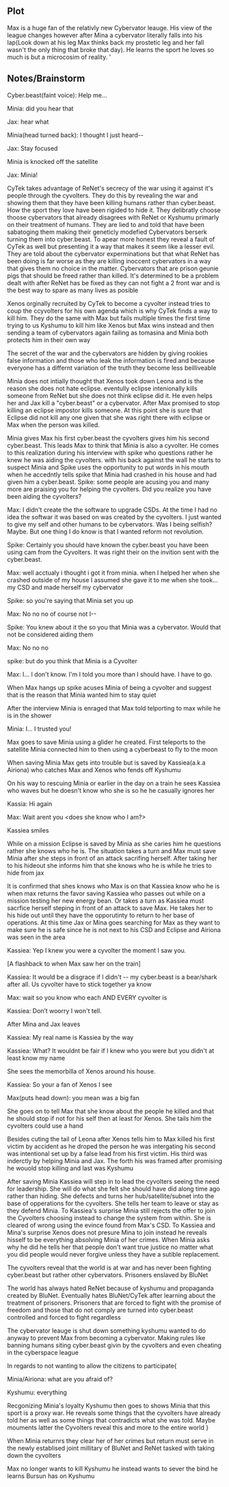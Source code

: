 ## Plot
Max is a huge fan of the relativly new Cybervator leauge. His view of the league changes however after Mina a cybervator literally falls into his lap(Look down at his leg Max thinks back my prostetic leg and her fall wasn't the only thing that broke that day). He learns the sport he loves so much is but a microcosim of reality. '

## Notes/Brainstorm

Cyber.beast(faint voice): Help me...

Minia: did you hear that

Jax: hear what

Minia(head turned back): I thought I just heard--

Jax: Stay focused

Minia is knocked off the satellite

Jax: Minia!

CyTek takes advantage of ReNet's secrecy of the war using it against it's people through the cyvolters. They do this by revealing the war and showing them that they have been killing humans rather than cyber.beast. How the sport they love have been rigided to hide it. They delibratly choose thoose cybervators that already disagrees with ReNet or Kyshumu primarly on their treatment of humans.
They are lied to and told that have been sabatoging them making their geneticly modefied Cybervators berserk turning them into cyber.beast. To apear more honest they reveal a fault of CyTek as well but presenting it a way that makes it seem like a lesser evil. They are told about the cybervator experminations but that what ReNet has been doing is far worse as they are killing inoccent cybervators in a way that gives them no choice in the matter. Cybervators that are prison geunie pigs that should be freed rather than killed. It's determined to be a problem dealt with after ReNet has be fixed as they can not fight a 2 front war and is the best way to spare as many lives as posible
 
Xenos orginally recruited by CyTek to become a cyvolter instead tries to coup the ccyvolters for his own agenda which is why CyTek finds a way to kill him. They do the same with Max but fails multiple times the first time trying to us Kyshumu to kill him like Xenos but Max wins instead and then sending a team of cybervators again failing as tomasina and Minia both protects him in their own way


The secret of the war and the cybervators are hidden by giving rookies false information and those who leak the information is fired and because everyone has a differnt variation of the truth they become less beilliveable

Minia does not intially thought that Xenos took down Leona and is the reason she does not hate eclipse. eventully eclipse intenionally kills someone from ReNet but she does not think eclipse did it. He even helps her and Jax kill a "cyber.beast" or a cybervator. After Max promised to stop killing an eclipse impostor kills someone. At this point she is sure that Eclipse did not kill any one given that she was right there with eclipse or Max when the person was killed.

Minia gives Max his first cyber.beast the cyvolters gives him his second cyber.beast. This leads Max to think that Minia is also a cyvolter. He comes to this realization during his interview with spike who questions rather he knew he was aiding the cyvolters. with his back against the wall he starts to suspect Minia and Spike uses the opportunity to put words in his mouth when he accedntly tells spike that Minia had crashed in his house and had given him a cyber.beast.
Spike: some people are acusing you and many more are praising you for helping the cyvolters. Did you realize you have been aiding the cyvolters?

Max: I didn't create the the software to upgrade CSDs. At the time I had no idea the softwar it was based on was created by the cyvolters. I just wanted to give my self and other humans to be cybervators. Was I being selfish? Maybe. But one thing I do know is that I wanted reform not revolution.

Spike: Certainly you should have known the cyber.beast you have been using cam from the Cyvolters. It was right their on the invition sent with the cyber.beast.

Max: well acctualy i thought i got it from minia. when I helped her when she crashed outside of my house I assumed she gave it to me when she took... my CSD and made herself my cybervator

Spike: so you're saying that Minia set you up

Max: No no no of course not I--

Spike: You knew about it the so you that Minia was a cybervator. Would that not be considered aiding them

Max: No no no

spike: but do you think that Minia is a Cyvolter

Max: I... I don't know. I'm I told you more than I should have. I have to go.

When Max hangs up spike acuses Minia of being a cyvolter and suggest that is the reason that Minia wanted him to stay quiet

After the interview Minia is enraged that Max told telporting to max while he is in the shower

Minia: I... I trusted you!

Max goes to save Minia using a glider he created. First teleports to the satellite Minia connected him to then using a cyberbeast to fly to the moon

When saving Minia Max gets into trouble but is saved by Kassiea(a.k.a Airiona) who catches Max and Xenos who fends off Kyshumu

On his way to rescuing Minia or earlier in the day on a train he sees Kassiea who waves but he doesn't know who she is so he he casually ignores her

Kassia: Hi again

Max: Wait arent you <does she know who I am?>

Kassiea smiles


While on a mission Eclipse is saved by Minia as she caries him he questions rather she knows who he is. The situation takes a turn and Max must save Minia after she steps in front of an attack sacrifing herself. After taking her to his hideout she informs him that she knows who he is while he tries to hide from jax

It is confirmed that shes knows who Max is on that Kassiea know who he is when max returns the favor saving Kassiea who passes out while on a mission testing her new energy bean. Or takes a turn as Kassiea must sacrfice herself steping in front of an attack to save Max. He takes her to his hide out until they have the opporutinty to return to her base of operations. At this time Jax or Mina goes searching for Max as they want to make sure he is safe since he is not next to his CSD and Eclipse and Airiona was seen in the area

Kassiea: Yep I knew you were a cyvolter the moment I saw you. 

[A flashback to when Max saw her on the train]

Kassiea: It would be a disgrace if I didn't -- my cyber.beast is a bear/shark after all. Us cyvolter have to stick together ya know

Max: wait so you know who each AND EVERY cyvolter is

Kassiea: Don’t woorry I won't tell.

After Mina and Jax leaves 

Kassiea: My real name is Kassiea by the way

Kassiea: What? It wouldnt be fair if I knew who you were but you didn't at least know my name

She sees the memorbilla of Xenos around his house.

Kassiea: So your a fan of Xenos I see

Max(puts head down): you mean was a big fan

She goes on to tell Max that she know about the people he killed and that he should stop if not for his self then at least for Xenos. She tails him the cyvolters could use a hand

Besides cuting the tail of Leona after Xenos tells him to Max killed his first victim by accident as he droped the person he was intergating his second was intentional set up by a false lead from his first victim. His third was inderctly by helping Minia and Jax. The forth his was framed after promising he wouold stop killing and last was Kyshumu

After saving Minia Kassiea will step in to lead the cyvolters seeing the need for leadership. She will do what she felt she should have did along time ago rather than hiding. She defects and turns her hub/satellite/subnet into the base of opperations for the cyvolters. She tells her team to leave or stay as they defend Minia. To Kassiea's surprise Minia still rejects the offer to join the Cyvolters choosing instead to change the system from within. She is cleared of wrong using the evince found from Max's CSD. To Kassiea and Mina's surprise Xenos does not presure Mina to join instead he reveals hisself to be everything absolving Minia of her crimes. When Minia asks why he did he tells her that people don't want true justice no matter what you did people would never forgive unless they have a sutible replacement.

The cyvolters reveal that the world is at war and has never been fighting cyber.beast but rather other cybervators. Prisoners enslaved by BluNet

The world has always hated ReNet because of kyshumu and propaganda created by BluNet. Eventually hates BluNet/CyTek after learning about the treatment of prisoners. Prisoners that are forced to fight with the promise of freedom and those that do not comply are turned into cyber.beast controlled and forced to fight regardless 

The cybervator leauge is shut down something kyshumu wanted to do anyway to prevent Max from becoming a cybervator. Making rules like banning humans siting cyber.beast givin by the cyvolters and even cheating in the cyberspace league

In regards to not wanting to allow the citizens to participate{

Minia/Airiona: what are you afraid of?

Kyshumu: everything

Recgonizing Minia's loyalty Kyshumu then goes to shows Minia that this sport is a proxy war. He reveals some things that the cyvolters have already told her as well as some things that contradicts what she was told. Maybe mouments latter the Cyvolters reveal this and more to the entire world
}

When Minia returnrs they clear her of her crimes but return must serve in the newly establised joint millitary of BluNet and ReNet tasked with taking down the cyvolters

Max no longer wants to kill Kyshumu he instead wants to sever the bind he learns Bursun has on Kyshumu

